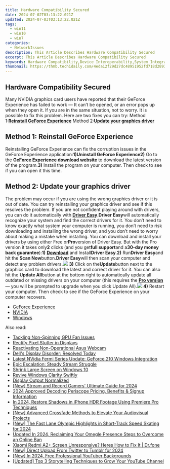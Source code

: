 ```yaml
---
title: Hardware Compatibility Secured
date: 2024-07-02T03:13:22.021Z
updated: 2024-07-03T03:13:22.021Z
tags:
  - win11
  - win10
  - win7
categories:
  - NetworkIssues
description: This Article Describes Hardware Compatibility Secured
excerpt: This Article Describes Hardware Compatibility Secured
keywords: Hardware Compatibility,Device Interoperability,System Integration Secured,Compatibility Guarantee,Hardware Compatibility Testing,Tech Hardware Interaction,Compatibility Certification
thumbnail: https://thmb.techidaily.com/4eda12f29d27dc48951952fd718d2893baf3c477f1f6a2ae59c9486ae91c7e15.jpg
---
```


## Hardware Compatibility Secured

Many NVIDIA graphics card users have reported that their GeForce Experience has failed to work — It can’t be opened, or an error pops up when they open it. If you are in the same situation, not to worry. It is possible to fix this problem. Here are two fixes you can try: Method 1:[**Reinstall GeForce Experience**](#a) Method 2:[**Update your graphics driver**](#b)

## Method 1: Reinstall GeForce Experience

Reinstalling GeForce Experience can fix the corruption issues in the GeForce Experience application:**1)**Uninstall GeForce Experience**2)** Go to the [**GeForce Experience download website**](https://www.geforce.com/geforce-experience/download) to download the latest version of the program.**3)** Install the program on your computer. Then check to see if you can open it this time.

## Method 2: Update your graphics driver

The problem may occur if you are using the wrong graphics driver or it is out of date. You can try reinstalling your graphics driver and see if this resolves the problem. If you are not confident playing around with drivers, you can do it automatically with [**Driver Easy**](https://tools.techidaily.com/drivereasy/download/).**Driver Easy**will automatically recognize your system and find the correct drivers for it. You don’t need to know exactly what system your computer is running, you don’t need to risk downloading and installing the wrong driver, and you don’t need to worry about making a mistake when installing. You can download and install your drivers by using either Free or**Pro**version of Driver Easy. But with the Pro version it takes only**2** clicks (and you get**full support**and a**30-day money back guarantee**):**1)** [**Download**](https://tools.techidaily.com/drivereasy/download/) and Install**Driver Easy**.**2)** Run**Driver Easy**and hit the **Scan Now**button.**Driver Easy**will then scan your computer and detect any problem drivers.![](https://images.drivereasy.com/wp-content/uploads/2017/08/img_59a3cbf61b437.jpg) **3)** Click on the**Update**button next to the graphics card to download the latest and correct driver for it. You can also hit the **Update All**button at the bottom right to automatically update all outdated or missing drivers on your computer (this requires the **[Pro version](https://tools.techidaily.com/drivereasy/download/)**  — you will be prompted to upgrade when you click Update All).![](https://images.drivereasy.com/wp-content/uploads/2017/09/img_59c9f696c0595.jpg) **4)** Restart your computer. Then check to see if the GeForce Experience on your computer recovers.

* [GeForce Experience](https://tools.techidaily.com/drivereasy/download/)
* [NVIDIA](https://tools.techidaily.com/drivereasy/download/)
* [Windows](https://tools.techidaily.com/drivereasy/download/)

<ins class="adsbygoogle"
     style="display:block"
     data-ad-format="autorelaxed"
     data-ad-client="ca-pub-7571918770474297"
     data-ad-slot="1223367746"></ins>



<ins class="adsbygoogle"
     style="display:block"
     data-ad-client="ca-pub-7571918770474297"
     data-ad-slot="8358498916"
     data-ad-format="auto"
     data-full-width-responsive="true"></ins>

<span class="atpl-alsoreadstyle">Also read:</span>
<div><ul>
<li><a href="https://network-issues.techidaily.com/tackling-non-spinning-gpu-fan-issues/"><u>Tackling Non-Spinning GPU Fan Issues</u></a></li>
<li><a href="https://network-issues.techidaily.com/rectify-pixel-stutter-in-displays/"><u>Rectify Pixel Stutter in Displays</u></a></li>
<li><a href="https://network-issues.techidaily.com/reactivating-non-operational-asus-webcam/"><u>Reactivating Non-Operational Asus Webcam</u></a></li>
<li><a href="https://network-issues.techidaily.com/dells-display-disorder-resolved-today/"><u>Dell's Display Disorder: Resolved Today</u></a></li>
<li><a href="https://network-issues.techidaily.com/latest-nvidia-fermi-series-update-geforce-210-windows-integration/"><u>Latest NVidia Fermi Series Update: GeForce 210 Windows Integration</u></a></li>
<li><a href="https://network-issues.techidaily.com/epic-escalation-steady-stream-struggle/"><u>Epic Escalation: Steady Stream Struggle</u></a></li>
<li><a href="https://network-issues.techidaily.com/shrink-large-screen-on-windows-10/"><u>Shrink Large Screen on Windows 10</u></a></li>
<li><a href="https://network-issues.techidaily.com/revive-windows-clarity-swiftly/"><u>Revive Windows Clarity Swiftly</u></a></li>
<li><a href="https://network-issues.techidaily.com/display-output-normalized/"><u>Display Output Normalized</u></a></li>
<li><a href="https://screen-video-capture.techidaily.com/new-stream-and-record-gamers-ultimate-guide-for-2024/"><u>[New] Stream and Record  Gamers' Ultimate Guide for 2024</u></a></li>
<li><a href="https://article-files.techidaily.com/2024-approved-decoding-periscope-pricing-benefits-and-signup-information/"><u>2024 Approved  Decoding Periscope  Pricing, Benefits & Signup Information</u></a></li>
<li><a href="https://extra-support.techidaily.com/in-2024-restore-shadows-in-iphone-hdr-footage-using-premiere-pro-techniques/"><u>In 2024, Restore Shadows in iPhone HDR Footage Using Premiere Pro Techniques</u></a></li>
<li><a href="https://extra-tips.techidaily.com/new-advanced-crossfade-methods-to-elevate-your-audiovisual-projects/"><u>[New] Advanced Crossfade Methods to Elevate Your Audiovisual Projects</u></a></li>
<li><a href="https://article-tips.techidaily.com/new-the-fast-lane-olympic-highlights-in-short-track-speed-skating-for-2024/"><u>[New] The Fast Lane  Olympic Highlights in Short-Track Speed Skating for 2024</u></a></li>
<li><a href="https://voice-adjusting.techidaily.com/updated-in-2024-reclaiming-your-omegle-presence-steps-to-overcome-an-online-ban/"><u>Updated In 2024, Reclaiming Your Omegle Presence Steps to Overcome an Online Ban</u></a></li>
<li><a href="https://howto.techidaily.com/xiaomi-redmi-a2plus-screen-unresponsive-heres-how-to-fix-it-drfone-by-drfone-fix-android-problems-fix-android-problems/"><u>Xiaomi Redmi A2+ Screen Unresponsive? Heres How to Fix It | Dr.fone</u></a></li>
<li><a href="https://twitter-videos.techidaily.com/new-direct-upload-from-twitter-to-tumblr-for-2024/"><u>[New] Direct Upload From Twitter to Tumblr for 2024</u></a></li>
<li><a href="https://eaxpv-info.techidaily.com/new-in-2024-free-professional-youtuber-backgrounds/"><u>[New] In 2024, Free Professional YouTuber Backgrounds</u></a></li>
<li><a href="https://facebook-video-footage.techidaily.com/updated-top-3-storytelling-techniques-to-grow-your-youtube-channel/"><u>[Updated] Top 3 Storytelling Techniques to Grow Your YouTube Channel</u></a></li>
</ul></div>
